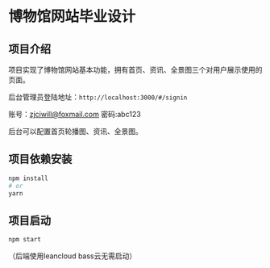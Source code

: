 # 博物馆网站毕业设计
## 项目介绍
项目实现了博物馆网站基本功能，拥有首页、资讯、全景图三个对用户展示使用的页面。

后台管理员登陆地址：`http://localhost:3000/#/signin`

账号：zjciwill@foxmail.com 密码:abc123

后台可以配置首页轮播图、资讯、全景图。

## 项目依赖安装
```bash
npm install
# or
yarn
```
## 项目启动
```bash
npm start
```
（后端使用leancloud bass云无需启动）
